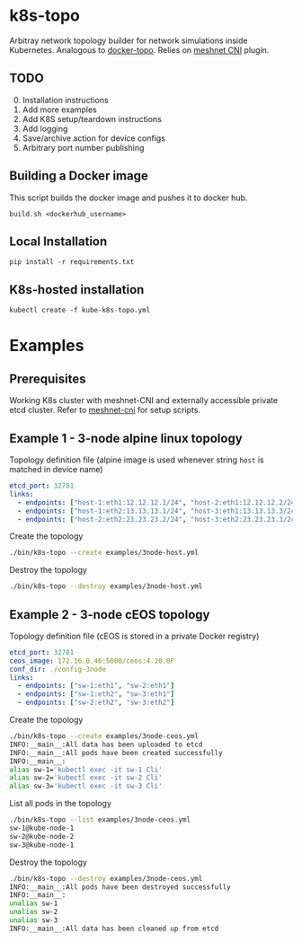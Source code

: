 # k8s-topo
Arbitray network topology builder for network simulations inside Kubernetes. Analogous to [docker-topo](https://github.com/networkop/arista-ceos-topo). Relies on [meshnet CNI][meshnet-cni] plugin.

## TODO

0. Installation instructions
1. Add more examples
2. Add K8S setup/teardown instructions
3. Add logging
4. Save/archive action for device configs
5. Arbitrary port number publishing

## Building a Docker image

This script builds the docker image and pushes it to docker hub.

```
build.sh <dockerhub_username>
```

## Local Installation

```
pip install -r requirements.txt
```

## K8s-hosted installation

```
kubectl create -f kube-k8s-topo.yml
```

# Examples 

## Prerequisites

Working K8s cluster with meshnet-CNI and externally accessible private etcd cluster. Refer to [meshnet-cni][meshnet-cni] for setup scripts.

## Example 1 - 3-node alpine linux topology

Topology definition file (alpine image is used whenever string `host` is matched in device name)

```yaml
etcd_port: 32781
links:
  - endpoints: ["host-1:eth1:12.12.12.1/24", "host-2:eth1:12.12.12.2/24"]
  - endpoints: ["host-1:eth2:13.13.13.1/24", "host-3:eth1:13.13.13.3/24"]
  - endpoints: ["host-2:eth2:23.23.23.2/24", "host-3:eth2:23.23.23.3/24"]
```

Create the topology

```bash
./bin/k8s-topo --create examples/3node-host.yml
```

Destroy the topology

```bash
./bin/k8s-topo --destroy examples/3node-host.yml
```

## Example 2 - 3-node cEOS topology

Topology definition file (cEOS is stored in a private Docker registry)

```yaml
etcd_port: 32781
ceos_image: 172.16.0.46:5000/ceos:4.20.0F
conf_dir: ./config-3node
links:
  - endpoints: ["sw-1:eth1", "sw-2:eth1"]
  - endpoints: ["sw-1:eth2", "sw-3:eth1"]
  - endpoints: ["sw-2:eth2", "sw-3:eth2"]
```

Create the topology

```bash
./bin/k8s-topo --create examples/3node-ceos.yml
INFO:__main__:All data has been uploaded to etcd
INFO:__main__:All pods have been created successfully
INFO:__main__:
alias sw-1='kubectl exec -it sw-1 Cli'
alias sw-2='kubectl exec -it sw-2 Cli'
alias sw-3='kubectl exec -it sw-3 Cli'
```

List all pods in the topology

```bash
./bin/k8s-topo --list examples/3node-ceos.yml
sw-1@kube-node-1
sw-2@kube-node-2
sw-3@kube-node-1

```

Destroy the topology

```bash
./bin/k8s-topo --destroy examples/3node-ceos.yml
INFO:__main__:All pods have been destroyed successfully
INFO:__main__:
unalias sw-1
unalias sw-2
unalias sw-3
INFO:__main__:All data has been cleaned up from etcd
```

[meshnet-cni]: https://github.com/networkop/meshnet-cni